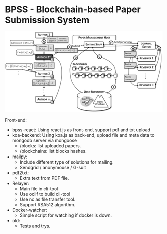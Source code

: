 # BPSS - Blockchain-based Paper Submission System

![](Source/func.png)

Front-end:
- bpss-react: Using react.js as front-end, support pdf and txt upload
- koa-backend: Using koa.js as back-end, upload file and meta data to mongodb server via mongoose
    - /blocks: list uploaded papers.
    - /blockchains: list blocks hashes.
- mailpy:
    - Include different type of solutions for mailing.
    - Sendgrid / anonymouse / G-suit
- pdf2txt:
    - Extra text from PDF file.
- Relayer:
    - Main file in cli-tool
    - Use oclif to build cli-tool
    - Use nc as file transfer tool.
    - Support RSA512 algorithm.
- Docker-watcher:
    - Simple script for watching if docker is down.
- old:
    - Tests and trys.